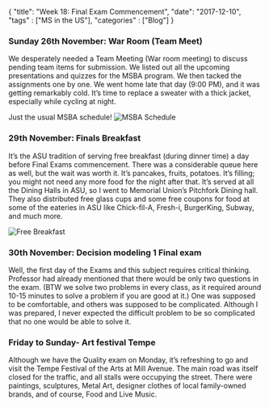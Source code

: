 {
    "title": "Week 18: Final Exam Commencement",
    "date": "2017-12-10",
    "tags" : ["MS in the US"],
    "categories" : ["Blog"]
}

<h3> Sunday 26th November: War Room (Team Meet) </h3>

We desperately needed a Team Meeting (War room meeting) to discuss pending team items for submission. We listed out all the upcoming presentations and quizzes for the MSBA program. We then tacked the assignments one by one. We went home late that day (9:00 PM), and it was getting remarkably cold. It’s time to replace a sweater with a thick jacket, especially while cycling at night.

Just the usual MSBA schedule!
![MSBA Schedule](/images/MSBA/18/IMG_20171126_135227-1.jpg)

<h3> 29th November: Finals Breakfast </h3>

It’s the ASU tradition of serving free breakfast (during dinner time) a day before Final Exams commencement. There was a considerable queue here as well, but the wait was worth it. It’s pancakes, fruits, potatoes. It’s filling; you might not need any more food for the night after that. It’s served at all the Dining Halls in ASU, so I went to Memorial Union’s Pitchfork Dining hall. They also distributed free glass cups and some free coupons for food at some of the eateries in ASU like Chick-fil-A, Fresh-i, BurgerKing, Subway, and much more.

![Free Breakfast](/images/MSBA/18/IMG_20171129_201834.jpg)

<h3> 30th November: Decision modeling 1 Final exam </h3>

Well, the first day of the Exams and this subject requires critical thinking. Professor had already mentioned that there would be only two questions in the exam. (BTW we solve two problems in every class, as it required around 10-15 minutes to solve a problem if you are good at it.) One was supposed to be comfortable, and others was supposed to be complicated. Although I was prepared, I never expected the difficult problem to be so complicated that no one would be able to solve it.

<h3> Friday to Sunday- Art festival Tempe </h3>

Although we have the Quality exam on Monday, it’s refreshing to go and visit the Tempe Festival of the Arts at Mill Avenue. The main road was itself closed for the traffic, and all stalls were occupying the street. There were paintings, sculptures, Metal Art, designer clothes of local family-owned brands, and of course, Food and Live Music.

